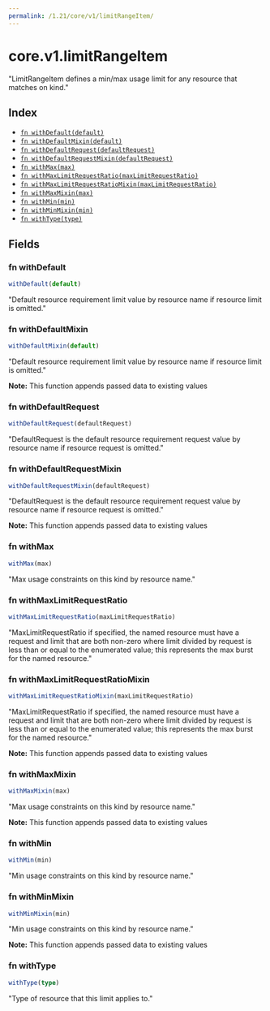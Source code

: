 ```yaml
---
permalink: /1.21/core/v1/limitRangeItem/
---
```


# core.v1.limitRangeItem

"LimitRangeItem defines a min/max usage limit for any resource that matches on kind."

## Index

* [`fn withDefault(default)`](#fn-withdefault)
* [`fn withDefaultMixin(default)`](#fn-withdefaultmixin)
* [`fn withDefaultRequest(defaultRequest)`](#fn-withdefaultrequest)
* [`fn withDefaultRequestMixin(defaultRequest)`](#fn-withdefaultrequestmixin)
* [`fn withMax(max)`](#fn-withmax)
* [`fn withMaxLimitRequestRatio(maxLimitRequestRatio)`](#fn-withmaxlimitrequestratio)
* [`fn withMaxLimitRequestRatioMixin(maxLimitRequestRatio)`](#fn-withmaxlimitrequestratiomixin)
* [`fn withMaxMixin(max)`](#fn-withmaxmixin)
* [`fn withMin(min)`](#fn-withmin)
* [`fn withMinMixin(min)`](#fn-withminmixin)
* [`fn withType(type)`](#fn-withtype)

## Fields

### fn withDefault

```ts
withDefault(default)
```

"Default resource requirement limit value by resource name if resource limit is omitted."

### fn withDefaultMixin

```ts
withDefaultMixin(default)
```

"Default resource requirement limit value by resource name if resource limit is omitted."

**Note:** This function appends passed data to existing values

### fn withDefaultRequest

```ts
withDefaultRequest(defaultRequest)
```

"DefaultRequest is the default resource requirement request value by resource name if resource request is omitted."

### fn withDefaultRequestMixin

```ts
withDefaultRequestMixin(defaultRequest)
```

"DefaultRequest is the default resource requirement request value by resource name if resource request is omitted."

**Note:** This function appends passed data to existing values

### fn withMax

```ts
withMax(max)
```

"Max usage constraints on this kind by resource name."

### fn withMaxLimitRequestRatio

```ts
withMaxLimitRequestRatio(maxLimitRequestRatio)
```

"MaxLimitRequestRatio if specified, the named resource must have a request and limit that are both non-zero where limit divided by request is less than or equal to the enumerated value; this represents the max burst for the named resource."

### fn withMaxLimitRequestRatioMixin

```ts
withMaxLimitRequestRatioMixin(maxLimitRequestRatio)
```

"MaxLimitRequestRatio if specified, the named resource must have a request and limit that are both non-zero where limit divided by request is less than or equal to the enumerated value; this represents the max burst for the named resource."

**Note:** This function appends passed data to existing values

### fn withMaxMixin

```ts
withMaxMixin(max)
```

"Max usage constraints on this kind by resource name."

**Note:** This function appends passed data to existing values

### fn withMin

```ts
withMin(min)
```

"Min usage constraints on this kind by resource name."

### fn withMinMixin

```ts
withMinMixin(min)
```

"Min usage constraints on this kind by resource name."

**Note:** This function appends passed data to existing values

### fn withType

```ts
withType(type)
```

"Type of resource that this limit applies to."